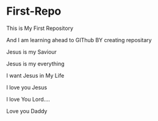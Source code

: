 # First-Repo
This is My First Repository 

And I am learning ahead to GIThub BY creating repositary 

Jesus is my Saviour

Jesus is my everything

I want Jesus in My Life

I love you Jesus

I love You Lord....

Love you Daddy
